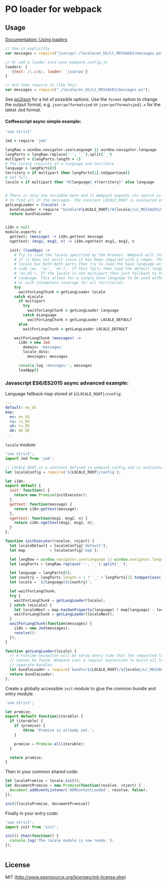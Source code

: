 # PO loader for webpack

## Usage

[Documentation: Using loaders](http://webpack.github.io/docs/using-loaders.html)

``` javascript
// Use it explicitly
var messages = require("json!po!./locale/en_US/LC_MESSAGES/messages.po");

// Or add a loader into your webpack.config.js
loaders: [
   {test: /\.po$/, loader: 'json!po'}
]

// And then require it like this
var messages = require("./locale/en_US/LC_MESSAGES/messages.po");
```

See [po2json](https://github.com/mikeedwards/po2json) for a list of possible options. Use the `format` option to change the output format, e.g. `json!po?format=jed` or `json!po?format=jed1.x` for the latest Jed format.

#### Coffeescript async simple example:

``` coffeescript
'use strict'

Jed = require 'jed'

langRaw = window.navigator.userLanguage || window.navigator.language
langParts = langRaw.replace('-', '_').split('_')
multipart = (langParts.length > 1)
# The Locale consists of a language and territory
language = langParts[0]
territory = if multipart then langParts[1].toUpperCase()
# Set full
locale = if multipart then "#{language}_#{territory}" else language


# There is only one variable here and it Webpack expands its search using a regex
# to find all of the messages. The constant LOCALE_ROOT is evaluated at compile time
getLangLoader = (locale) ->
  bundleLoader = require "bundle!#{LOCALE_ROOT}/#{locale}/LC_MESSAGES/messages.po"
  return bundleLoader


i18n = null
module.exports =
  gettext: (message) -> i18n.gettext message
  ngettext: (msg1, msg2, n) -> i18n.ngettext msg1, msg2, n

  init: (loadApp) ->
    # Try to load the locale specified by the browser. Webpack will throw an exception
    # if it does not exist since it has been required with a regex. Then if the
    # locale has both both parts then try to load the base language without a territory
    # code (ex. 'es', 'en').  If this fails then load the default language (ex.
    # 'en_US'). If the locale is not multipart then just fallback to the default
    # language. This allows for a single base language to be used without territories
    # or with incomplete coverage for all territories.
    try
      waitForLangChunk = getLangLoader locale
    catch eLocale
      if multipart
        try
          waitForLangChunk = getLangLoader language
        catch eLanguage
          waitForLangChunk = getLangLoader LOCALE_DEFAULT
      else
        waitForLangChunk = getLangLoader LOCALE_DEFAULT

    waitForLangChunk (messages) ->
      i18n = new Jed
        domain: 'messages'
        locale_data:
          messages: messages

      console.log 'messages:', messages
      loadApp()

```

### Javascript ES6/ES2015 async advanced example:

Language fallback map stored at `${LOCALE_ROOT}/config`:

```yaml
---
default: en_US
map:
  en: en_US
  ru: ru_RU
  uk: ru_RU
  de: de_DE
...
```

`locale` module:

```javascript
'use strict';
import Jed from 'jed';

// LOCALE_ROOT is a constant defined in webpack config and is evaluated at build time
let localeConfig = require(`${LOCALE_ROOT}/config`);

let i18n;
export default {
  init: function() {
    return new Promise(initExecutor);
  },
  gettext: function(message) {
    return i18n.gettext(message);
  },
  ngettext: function(msg1, msg2, n) {
    return i18n.ngettext(msg1, msg2, n);
  }
};

function initExecutor(resolve, reject) {
  let localeDefault = localeConfig['default'];
  let map           = localeConfig['map'];

  let langRaw = window.navigator.userLanguage || window.navigator.language;
  let langParts = langRaw.replace('-', '_').split('_');

  let language = langParts[0];
  let country = langParts.length > 1 ? '_' + langParts[1].toUpperCase() : '';
  let locale = `${language}${country}`;

  let waitForLangChunk;
  try {
    waitForLangChunk = getLangLoader(locale);
  } catch (eLocale) {
    let localeNext = map.hasOwnProperty(language) ? map[language] : localeDefault;
    waitForLangChunk = getLangLoader(localeNext);
  }
  waitForLangChunk(function(messages) {
    i18n = new Jed(messages);
    resolve();
  });
}

function getLangLoader(locale) {
  // A runtime exception will be throw every time that the requested locale file
  // cannot be found. Webpack uses a regular expression to build all locales as
  // separate bundles.
  let bundleLoader = require(`bundle!${LOCALE_ROOT}/${locale}/LC_MESSAGES/messages.po`);
  return bundleLoader;
};
```

Create a globally accessible `init` module to glue the common bundle and entry module:

```javascript
'use strict';

let promise;
export default function(iterable) {
  if (iterable) {
    if (promise) {
        throw 'Promise is already set.';
    }

    promise = Promise.all(iterable);
  }

  return promise;
}
```

Then in your common shared code:

```javascript
let localePromise = locale.init();
let documentPromise = new Promise(function(resolve, reject) {
  document.addEventListener('DOMContentLoaded', resolve, false);
});

init([localePromise, documentPromise])

```

Finally in your entry code:

```javascript
'use strict';
import init from 'init';

init().then(function() {
  console.log('The locale module is now ready.');
});



```


## License

MIT (http://www.opensource.org/licenses/mit-license.php)
